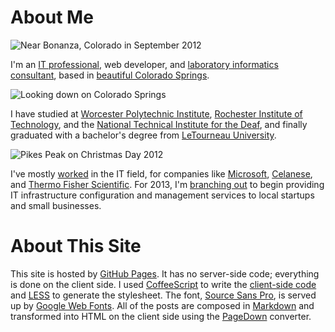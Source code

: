 # About Me

![Near Bonanza, Colorado in September 2012][me]

I'm an [IT professional][communityits], web developer, and [laboratory informatics consultant][thermo], based in [beautiful Colorado Springs][cos].

![Looking down on Colorado Springs][cosimg]

I have studied at [Worcester Polytechnic Institute][wpi], [Rochester Institute of Technology][rit], and the [National Technical Institute for the Deaf][ntid], and finally graduated with a bachelor's degree from [LeTourneau University][letu].

![Pikes Peak on Christmas Day 2012][ppxmas]

I've mostly [worked][linkedinprofile] in the IT field, for companies like [Microsoft][ms], [Celanese][ce], and [Thermo Fisher Scientific][thermo].  For 2013, I'm [branching out][communityits] to begin providing IT infrastructure configuration and management services to local startups and small businesses.

# About This Site

This site is hosted by [GitHub Pages][ghp].  It has no server-side code; everything is done on the client side.  I used [CoffeeScript][coffeescript] to write the [client-side code][code] and [LESS][less] to generate the stylesheet.  The font, [Source Sans Pro][sourcesans], is served up by [Google Web Fonts][gwf].  All of the posts are composed in [Markdown][md] and transformed into HTML on the client side using the [PageDown][pd] converter.

[communityits]: http://www.communityits.com/
[thermo]: http://www.thermo.com/informatics/
[cos]: http://www.visitcos.com/
[wpi]: http://www.wpi.edu/
[rit]: http://www.rit.edu/
[ntid]: http://www.ntid.edu/
[letu]: http://www.letu.edu/
[linkedinprofile]: http://linkedin.com/in/iancooper
[ms]: http://www.microsoft.com/
[ce]: http://www.celanese.com/
[ghp]: http://pages.github.com/
[coffeescript]: http://coffeescript.org/
[code]: https://github.com/icooper/site-iancooper/blob/gh-pages/scripts/site.coffee
[less]: http://lesscss.org/
[sourcesans]: http://www.google.com/webfonts/specimen/Source+Sans+Pro
[gwf]: http://www.google.com/webfonts
[md]: http://daringfireball.net/projects/markdown/
[pd]: http://code.google.com/p/pagedown/wiki/PageDown

[me]: https://lh3.googleusercontent.com/-XkXKJex1-Qs/UF_is7HVFzI/AAAAAAAAFJQ/ptT0iO608yw/w1024-h400-n-k/P9223118.JPG#stretch-me
[cosimg]: https://lh5.googleusercontent.com/-HIElyoRcIN8/T5eDCdCjtnI/AAAAAAAACvo/TVpSrgdD2Jc/w1024-h400-n/IMG_20120423_170645.jpg#stretch-me
[ppxmas]: https://lh5.googleusercontent.com/-8CkbX5Dhxdg/UNpaJ6pzHeI/AAAAAAAAGZg/LWcvEGfSOUg/w1024-h400-n-k/pano_04-001.jpg#stretch-me


